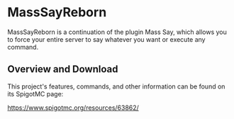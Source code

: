 # MassSayReborn

MassSayReborn is a continuation of the plugin Mass Say, which allows you to force your entire server
to say whatever you want or execute any command.

## Overview and Download

This project's features, commands, and other information can be found on its SpigotMC page:

https://www.spigotmc.org/resources/63862/
